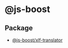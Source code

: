 # @js-boost

## Package

- [@js-boost/xlf-translator](https://github.com/js-boost/js-boost/tree/main/packages/translate-xlf)
